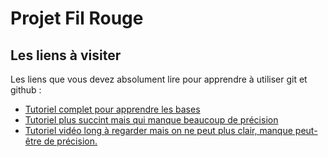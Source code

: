 <h1>Projet Fil Rouge</h1>

<h2>Les liens à visiter</h2>
<p>
    Les liens que vous devez absolument lire pour apprendre à utiliser git et github : 
    <ul>
        <li><a href="http://gitimmersion.com/index.html">Tutoriel complet pour apprendre les bases</a></li>
        <li><a href="http://openclassrooms.com/courses/gerez-vos-codes-source-avec-git">Tutoriel plus succint mais qui manque beaucoup de précision</a></li>
        <li><a href="http://openclassrooms.com/courses/gerer-son-code-avec-git-et-github">Tutoriel vidéo long à regarder mais on ne peut plus clair, manque peut-être de précision.</a></li>
    </ul>
</p>
